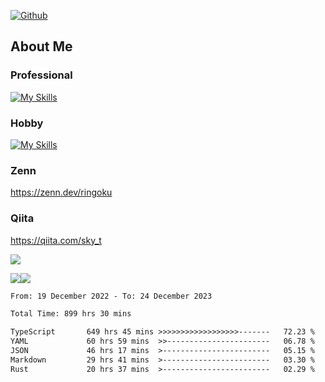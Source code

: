 [![Github](https://img.shields.io/github/followers/skyt-a?label=Follow&style=social)](https://github.com/skyt-a)

## About Me
### Professional
[![My Skills](https://skillicons.dev/icons?i=react,ts,js,nodejs,java,graphql,firebase,githubactions&theme=light)](https://skillicons.dev)
### Hobby
[![My Skills](https://skillicons.dev/icons?i=unity,rust,py&theme=light)](https://skillicons.dev)

### Zenn
https://zenn.dev/ringoku
### Qiita
https://qiita.com/sky_t


![](https://github-profile-summary-cards.vercel.app/api/cards/profile-details?username=skyt-a&theme=default)

![](https://github-profile-summary-cards.vercel.app/api/cards/repos-per-language?username=skyt-a&theme=default)![](https://github-profile-summary-cards.vercel.app/api/cards/stats?username=RinGoku&theme=default)

<!--START_SECTION:waka-->

```txt
From: 19 December 2022 - To: 24 December 2023

Total Time: 899 hrs 30 mins

TypeScript       649 hrs 45 mins >>>>>>>>>>>>>>>>>>-------   72.23 %
YAML             60 hrs 59 mins  >>-----------------------   06.78 %
JSON             46 hrs 17 mins  >------------------------   05.15 %
Markdown         29 hrs 41 mins  >------------------------   03.30 %
Rust             20 hrs 37 mins  >------------------------   02.29 %
```

<!--END_SECTION:waka-->
